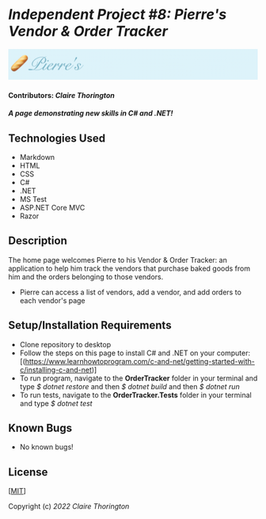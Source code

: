 # _Independent Project #8: Pierre's Vendor & Order Tracker_

![a picture of the Pierre's Bakery header](OrderTracker/wwwroot/img/header.jpg)
#### Contributors: _**Claire Thorington**_

#### _A page demonstrating new skills in C# and .NET!_


## Technologies Used

* Markdown
* HTML
* CSS
* C#
* .NET
* MS Test
* ASP.NET Core MVC
* Razor

## Description

The home page welcomes Pierre to his Vendor & Order Tracker: an application to help him track the vendors that purchase baked goods from him and the orders belonging to those vendors.

* Pierre can access a list of vendors, add a vendor, and add orders to each vendor's page

## Setup/Installation Requirements

* Clone repository to desktop
* Follow the steps on this page to install C# and .NET on your computer: [(https://www.learnhowtoprogram.com/c-and-net/getting-started-with-c/installing-c-and-net)]
* To run program, navigate to the __OrderTracker__ folder in your terminal and type _$ dotnet restore_ and then _$ dotnet build_ and then _$ dotnet run_ 
* To run tests, navigate to the __OrderTracker.Tests__ folder in your terminal and type _$ dotnet test_

## Known Bugs

* No known bugs!

## License

[<a href=LICENSE>MIT</a>]

Copyright (c) _2022_ _Claire Thorington_
